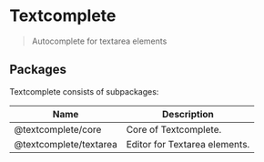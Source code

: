 # Textcomplete

> Autocomplete for textarea elements

## Packages

Textcomplete consists of subpackages:

Name                   | Description
-----------------------|------------------------------
@textcomplete/core     | Core of Textcomplete.
@textcomplete/textarea | Editor for Textarea elements.
